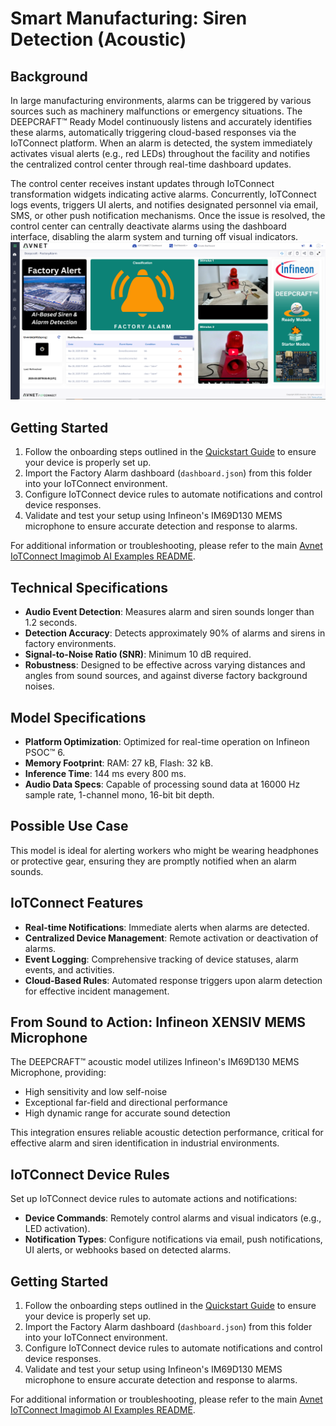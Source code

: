 # Smart Manufacturing: Siren Detection (Acoustic)

## Background
In large manufacturing environments, alarms can be triggered by various sources such as machinery malfunctions or emergency situations. The DEEPCRAFT™ Ready Model continuously listens and accurately identifies these alarms, automatically triggering cloud-based responses via the IoTConnect platform. When an alarm is detected, the system immediately activates visual alerts (e.g., red LEDs) throughout the facility and notifies the centralized control center through real-time dashboard updates.

The control center receives instant updates through IoTConnect transformation widgets indicating active alarms. Concurrently, IoTConnect logs events, triggers UI alerts, and notifies designated personnel via email, SMS, or other push notification mechanisms. Once the issue is resolved, the control center can centrally deactivate alarms using the dashboard interface, disabling the alarm system and turning off visual indicators.
![Factory Alarm Dashboard](../factory-alarm/factory_alarm_dashboard.png)
## Getting Started

1. Follow the onboarding steps outlined in the [Quickstart Guide](https://github.com/avnet-iotconnect/avnet-iotc-mtb-ai-imagimob-rm/blob/main/QUICKSTART.md) to ensure your device is properly set up.
2. Import the Factory Alarm dashboard (`dashboard.json`) from this folder into your IoTConnect environment.
3. Configure IoTConnect device rules to automate notifications and control device responses.
4. Validate and test your setup using Infineon's IM69D130 MEMS microphone to ensure accurate detection and response to alarms.

For additional information or troubleshooting, please refer to the main [Avnet IoTConnect Imagimob AI Examples README](../README.md).

## Technical Specifications
- **Audio Event Detection**: Measures alarm and siren sounds longer than 1.2 seconds.
- **Detection Accuracy**: Detects approximately 90% of alarms and sirens in factory environments.
- **Signal-to-Noise Ratio (SNR)**: Minimum 10 dB required.
- **Robustness**: Designed to be effective across varying distances and angles from sound sources, and against diverse factory background noises.

## Model Specifications
- **Platform Optimization**: Optimized for real-time operation on Infineon PSOC™ 6.
- **Memory Footprint**: RAM: 27 kB, Flash: 32 kB.
- **Inference Time**: 144 ms every 800 ms.
- **Audio Data Specs**: Capable of processing sound data at 16000 Hz sample rate, 1-channel mono, 16-bit bit depth.

## Possible Use Case
This model is ideal for alerting workers who might be wearing headphones or protective gear, ensuring they are promptly notified when an alarm sounds.

## IoTConnect Features
- **Real-time Notifications**: Immediate alerts when alarms are detected.
- **Centralized Device Management**: Remote activation or deactivation of alarms.
- **Event Logging**: Comprehensive tracking of device statuses, alarm events, and activities.
- **Cloud-Based Rules**: Automated response triggers upon alarm detection for effective incident management.

## From Sound to Action: Infineon XENSIV MEMS Microphone
The DEEPCRAFT™ acoustic model utilizes Infineon's IM69D130 MEMS Microphone, providing:
- High sensitivity and low self-noise
- Exceptional far-field and directional performance
- High dynamic range for accurate sound detection

This integration ensures reliable acoustic detection performance, critical for effective alarm and siren identification in industrial environments.

## IoTConnect Device Rules
Set up IoTConnect device rules to automate actions and notifications:
- **Device Commands**: Remotely control alarms and visual indicators (e.g., LED activation).
- **Notification Types**: Configure notifications via email, push notifications, UI alerts, or webhooks based on detected alarms.

## Getting Started

1. Follow the onboarding steps outlined in the [Quickstart Guide](https://github.com/avnet-iotconnect/avnet-iotc-mtb-ai-imagimob-rm/blob/main/QUICKSTART.md) to ensure your device is properly set up.
2. Import the Factory Alarm dashboard (`dashboard.json`) from this folder into your IoTConnect environment.
3. Configure IoTConnect device rules to automate notifications and control device responses.
4. Validate and test your setup using Infineon's IM69D130 MEMS microphone to ensure accurate detection and response to alarms.

For additional information or troubleshooting, please refer to the main [Avnet IoTConnect Imagimob AI Examples README](../README.md).

